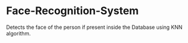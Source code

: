 # Face-Recognition-System
Detects the face of the person if present inside the Database using KNN algorithm.

